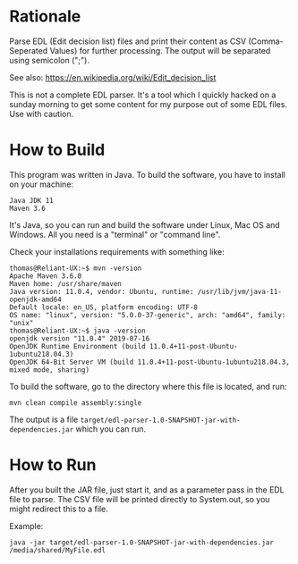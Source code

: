 # Rationale

Parse EDL (Edit decision list) files and print their content as CSV (Comma-Seperated Values) for further processing. 
The output will be separated using semicolon (";").

See also: https://en.wikipedia.org/wiki/Edit_decision_list

This is not a complete EDL parser. It's a tool which I quickly hacked on a sunday morning to get some content for
my purpose out of some EDL files. Use with caution. 

# How to Build

This program was written in Java. To build the software, you
have to install on your machine:

    Java JDK 11
    Maven 3.6
    
It's Java, so you can run and build the software under Linux,
Mac OS and Windows. All you need is a "terminal" or "command line".    
    
Check your installations requirements with something like:

    thomas@Reliant-UX:~$ mvn -version
    Apache Maven 3.6.0
    Maven home: /usr/share/maven
    Java version: 11.0.4, vendor: Ubuntu, runtime: /usr/lib/jvm/java-11-openjdk-amd64
    Default locale: en_US, platform encoding: UTF-8
    OS name: "linux", version: "5.0.0-37-generic", arch: "amd64", family: "unix"
    thomas@Reliant-UX:~$ java -version
    openjdk version "11.0.4" 2019-07-16
    OpenJDK Runtime Environment (build 11.0.4+11-post-Ubuntu-1ubuntu218.04.3)
    OpenJDK 64-Bit Server VM (build 11.0.4+11-post-Ubuntu-1ubuntu218.04.3, mixed mode, sharing)
    
    
To build the software, go to the directory where this file is
located, and run:

    mvn clean compile assembly:single
    
The output is a file `target/edl-parser-1.0-SNAPSHOT-jar-with-dependencies.jar` which you can run.    
    
# How to Run

After you built the JAR file, just start it, and as a parameter
pass in the EDL file to parse. The CSV file will be printed
directly to System.out, so you might redirect this to a file.

Example:

    java -jar target/edl-parser-1.0-SNAPSHOT-jar-with-dependencies.jar /media/shared/MyFile.edl 